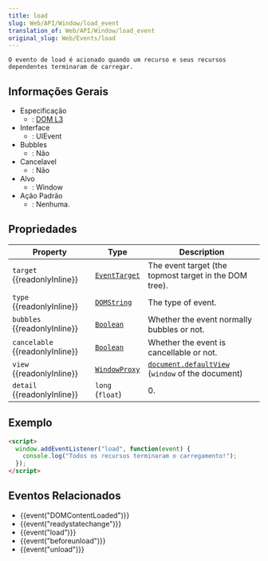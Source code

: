```yaml
---
title: load
slug: Web/API/Window/load_event
translation_of: Web/API/Window/load_event
original_slug: Web/Events/load
---
```

```
O evento de load é acionado quando um recurso e seus recursos
dependentes terminaram de carregar.
```

## Informações Gerais

- Especificação
  - : [DOM L3](https://www.w3.org/TR/DOM-Level-3-Events/#event-type-load)
- Interface
  - : UIEvent
- Bubbles
  - : Não
- Cancelavel
  - : Não
- Alvo
  - : Window
- Ação Padrão
  - : Nenhuma.

## Propriedades

| Property                              | Type                                                                                                                                                            | Description                                                                                                                                                                                                           |
| ------------------------------------- | --------------------------------------------------------------------------------------------------------------------------------------------------------------- | --------------------------------------------------------------------------------------------------------------------------------------------------------------------------------------------------------------------- |
| `target` {{readonlyInline}}     | [`EventTarget`](/pt-BR/docs/Web/API/EventTarget)  | The event target (the topmost target in the DOM tree).                                                                                                                                                                |
| `type` {{readonlyInline}}       | [`DOMString`](/pt-BR/docs/Web/API/DOMString) | The type of event.                                                                                                                                                                                                    |
| `bubbles` {{readonlyInline}}    | [`Boolean`](/pt-BR/docs/Web/API/Boolean)                                                         | Whether the event normally bubbles or not.                                                                                                                                                                            |
| `cancelable` {{readonlyInline}} | [`Boolean`](/pt-BR/docs/Web/API/Boolean)                                                         | Whether the event is cancellable or not.                                                                                                                                                                              |
| `view` {{readonlyInline}}       | [`WindowProxy`](/pt-BR/docs/Web/API/WindowProxy)                         | [`document.defaultView`](/pt-BR/docs/Web/API/Document/defaultView) (`window` of the document) |
| `detail` {{readonlyInline}}     | `long` (`float`)                                                                                                                                                | 0.                                                                                                                                                                                                                    |

## Exemplo

```html
<script>
  window.addEventListener("load", function(event) {
    console.log("Todos os recursos terminaram o carregamento!");
  });
</script>
```

## Eventos Relacionados

- {{event("DOMContentLoaded")}}
- {{event("readystatechange")}}
- {{event("load")}}
- {{event("beforeunload")}}
- {{event("unload")}}
